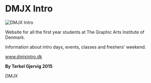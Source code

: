 # DMJX Intro

![DMJX Intro](http://i.imgur.com/g2s2OkC.png)

Website for all the first year students at The Graphic Arts Institute of Denmark.

Information about intro days, events, classes and freshers' weekend.

www.dmjxintro.dk 

**By Terkel Gjervig 2015**

*DMJX*
